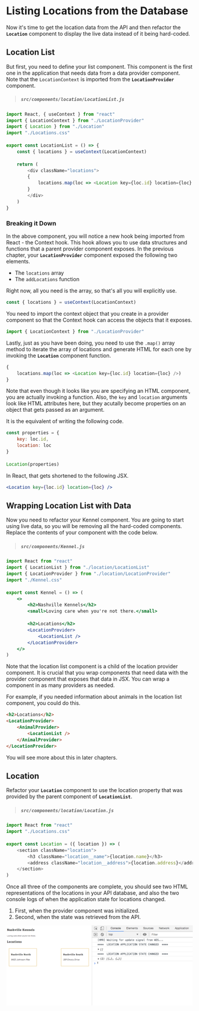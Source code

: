 # Listing Locations from the Database

Now it's time to get the location data from the API and then refactor the **`Location`** component to display the live data instead of it being hard-coded.

## Location List

But first, you need to define your list component. This component is the first one in the application that needs data from a data provider component. Note that the `LocationContext` is imported from the **`LocationProvider`** component.

> ##### `src/components/location/LocationList.js`

```js
import React, { useContext } from "react"
import { LocationContext } from "./LocationProvider"
import { Location } from "./Location"
import "./Locations.css"

export const LocationList = () => {
    const { locations } = useContext(LocationContext)

    return (
        <div className="locations">
        {
            locations.map(loc => <Location key={loc.id} location={loc} />)
        }
        </div>
    )
}
```

### Breaking it Down

In the above component, you will notice a new hook being imported from React - the Context hook. This hook allows you to use data structures and functions that a parent provider component exposes. In the previous chapter, your **`LocationProvider`** component exposed the following two elements.

* The `locations` array
* The `addLocations` function

Right now, all you need is the array, so that's all you will explicitly use.

```js
const { locations } = useContext(LocationContext)
```

You need to import the context object that you create in a provider component so that the Context hook can access the objects that it exposes.

```js
import { LocationContext } from "./LocationProvider"
```

Lastly, just as you have been doing, you need to use the `.map()` array method to iterate the array of locations and generate HTML for each one by invoking the **`Location`** component function.

```js
{
    locations.map(loc => <Location key={loc.id} location={loc} />)
}
```

Note that even though it looks like you are specifying an HTML component, you are actually invoking a function. Also, the `key` and `location` arguments look like HTML attributes here, but they acutally become properties on an object that gets passed as an argument.

It is the equivalent of writing the following code.

```js
const properties = {
    key: loc.id,
    location: loc
}

Location(properties)
```

In React, that gets shortened to the following JSX.

```jsx
<Location key={loc.id} location={loc} />
```

## Wrapping Location List with Data

Now you need to refactor your Kennel component. You are going to start using live data, so you will be removing all the hard-coded components. Replace the contents of your component with the code below.

> ##### `src/components/Kennel.js`

```jsx
import React from "react"
import { LocationList } from "./location/LocationList"
import { LocationProvider } from "./location/LocationProvider"
import "./Kennel.css"

export const Kennel = () => (
    <>
        <h2>Nashville Kennels</h2>
        <small>Loving care when you're not there.</small>

        <h2>Locations</h2>
        <LocationProvider>
            <LocationList />
        </LocationProvider>
    </>
)
```

Note that the location list component is a child of the location provider component. It is crucial that you wrap components that need data with the provider component that exposes that data in JSX. You can wrap a component in as many providers as needed.

For example, if you needed information about animals in the location list component, you could do this.

```html
<h2>Locations</h2>
<LocationProvider>
    <AnimalProvider>
        <LocationList />
    </AnimalProvider>
</LocationProvider>
```

You will see more about this in later chapters.


## Location

Refactor your **`Location`** component to use the location property that was provided by the parent component of **`LocationList`**.

> ##### `src/components/location/Location.js`

```js
import React from "react"
import "./Locations.css"

export const Location = ({ location }) => (
    <section className="location">
        <h3 className="location__name">{location.name}</h3>
        <address className="location__address">{location.address}</address>
    </section>
)
```

Once all three of the components are complete, you should see two HTML representations of the locations in your API database, and also the two console logs of when the application state for locations changed.

1. First, when the provider component was initialized.
1. Second, when the state was retrieved from the API.

![rendered locations and console logs](./images/first-live-data-component.png)